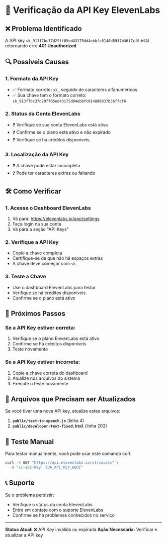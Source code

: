 # 🔑 Verificação da API Key ElevenLabs

## ❌ Problema Identificado
A API key `sk_913f7bc37d29ff05ed43175dd4ebbfc0148d8937b36f7cf6` está retornando erro **401 Unauthorized**.

## 🔍 Possíveis Causas

### 1. **Formato da API Key**
- ✅ Formato correto: `sk_` seguido de caracteres alfanuméricos
- ✅ Sua chave tem o formato correto: `sk_913f7bc37d29ff05ed43175dd4ebbfc0148d8937b36f7cf6`

### 2. **Status da Conta ElevenLabs**
- ❓ Verifique se sua conta ElevenLabs está ativa
- ❓ Confirme se o plano está ativo e não expirado
- ❓ Verifique se há créditos disponíveis

### 3. **Localização da API Key**
- ❓ A chave pode estar incompleta
- ❓ Pode ter caracteres extras ou faltando

## 🛠️ Como Verificar

### 1. **Acesse o Dashboard ElevenLabs**
1. Vá para: https://elevenlabs.io/app/settings
2. Faça login na sua conta
3. Vá para a seção "API Keys"

### 2. **Verifique a API Key**
- Copie a chave completa
- Certifique-se de que não há espaços extras
- A chave deve começar com `sk_`

### 3. **Teste a Chave**
- Use o dashboard ElevenLabs para testar
- Verifique se há créditos disponíveis
- Confirme se o plano está ativo

## 🔧 Próximos Passos

### Se a API Key estiver correta:
1. Verifique se o plano ElevenLabs está ativo
2. Confirme se há créditos disponíveis
3. Teste novamente

### Se a API Key estiver incorreta:
1. Copie a chave correta do dashboard
2. Atualize nos arquivos do sistema
3. Execute o teste novamente

## 📁 Arquivos que Precisam ser Atualizados

Se você tiver uma nova API key, atualize estes arquivos:

1. **`public/text-to-speech.js`** (linha 4)
2. **`public/developer-test-fixed.html`** (linha 202)

## 🧪 Teste Manual

Para testar manualmente, você pode usar este comando curl:

```bash
curl -X GET "https://api.elevenlabs.io/v1/voices" \
  -H "xi-api-key: SUA_API_KEY_AQUI"
```

## 📞 Suporte

Se o problema persistir:
- Verifique o status da conta ElevenLabs
- Entre em contato com o suporte ElevenLabs
- Confirme se há problemas conhecidos no serviço

---

**Status Atual:** ❌ API Key inválida ou expirada
**Ação Necessária:** Verificar e atualizar a API key
